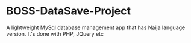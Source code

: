 BOSS-DataSave-Project
=====================

A lightweight MySql database management app that has Naija language version. It's done with PHP, JQuery etc
